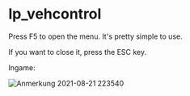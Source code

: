 # lp_vehcontrol
Press F5 to open the menu. It's pretty simple to use.

If you want to close it, press the ESC key.

Ingame: 

![Anmerkung 2021-08-21 223540](https://user-images.githubusercontent.com/81768885/130334203-6b7ce235-2fca-470b-b98b-c45c693ecd42.png)
